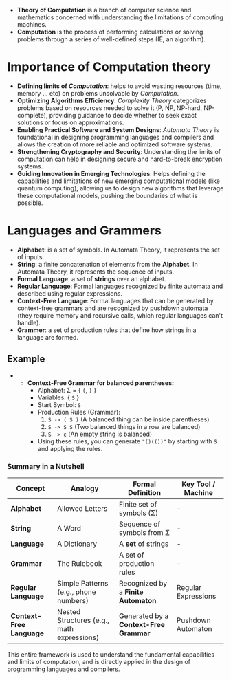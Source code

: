 - **Theory of Computation** is a branch of computer science and mathematics concerned with understanding the limitations of computing machines.
- **Computation** is the process of performing calculations or solving problems through a series of well-defined steps (IE, an algorithm).
# Importance of Computation theory
- **Defining limits of *Computation***: helps to avoid wasting resources (time, memory ... etc) on problems unsolvable by *Computation*.
- **Optimizing Algorithms Efficiency**: *Complexity Theory* categorizes problems based on resources needed to solve it (P, NP, NP-hard, NP-complete), providing guidance to decide whether to seek exact solutions or focus on approximations.
- **Enabling Practical Software and System Designs**: *Automata Theory* is foundational in designing programming languages and compilers and allows the creation of more reliable and optimized software systems.
- **Strengthening Cryptography and Security**: Understanding the limits of computation can help in designing secure and hard-to-break encryption systems.
- **Guiding Innovation in Emerging Technologies**: Helps defining the capabilities and limitations of new emerging computational models (like quantum computing), allowing us to design new algorithms that leverage these computational models, pushing the boundaries of what is possible.
# Languages and Grammers
- **Alphabet**: is a set of symbols. In Automata Theory, it represents the set of inputs.
- **String**: a finite concatenation of elements from the **Alphabet**. In Automata Theory, it represents the sequence of inputs.
- **Formal Language**: a set of **strings** over an alphabet.
- **Regular Language**: Formal languages recognized by finite automata and described using regular expressions.
- **Context-Free Language**: Formal languages that can be generated by context-free grammars and are recognized by pushdown automata (they require memory and recursive calls, which regular languages can't handle).
- **Grammer**: a set of production rules that define how strings in a language are formed.
## Example
- - **Context-Free Grammar for balanced parentheses:**
	- Alphabet: Σ = { `(`, `)` }
	- Variables: { `S` }
	- Start Symbol: `S`
	- Production Rules (Grammar):
		1. `S -> ( S )` (A balanced thing can be inside parentheses)
		2. `S -> S S` (Two balanced things in a row are balanced)
		3. `S -> ε` (An empty string is balanced)
	- Using these rules, you can generate `"()(())"` by starting with `S` and applying the rules.

### Summary in a Nutshell

|Concept|Analogy|Formal Definition|Key Tool / Machine|
|---|---|---|---|
|**Alphabet**|Allowed Letters|Finite set of symbols (Σ)|-|
|**String**|A Word|Sequence of symbols from Σ|-|
|**Language**|A Dictionary|A **set** of strings|-|
|**Grammar**|The Rulebook|A set of production rules|-|
|**Regular Language**|Simple Patterns (e.g., phone numbers)|Recognized by a **Finite Automaton**|Regular Expressions|
|**Context-Free Language**|Nested Structures (e.g., math expressions)|Generated by a **Context-Free Grammar**|Pushdown Automaton|

This entire framework is used to understand the fundamental capabilities and limits of computation, and is directly applied in the design of programming languages and compilers.